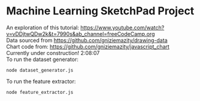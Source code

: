# Machine Learning SketchPad Project

An exploration of this tutorial: https://www.youtube.com/watch?v=vDDjtwQDw2k&t=7990s&ab_channel=freeCodeCamp.org
</br>
Data sourced from https://github.com/gniziemazity/drawing-data
</br>
Chart code from: https://github.com/gniziemazity/javascript_chart
</br>
Currently under construction!
2:08:07
</br>
To run the dataset generator:

```
node dataset_generator.js
```

To run the feature extractor:

```
node feature_extractor.js
```
